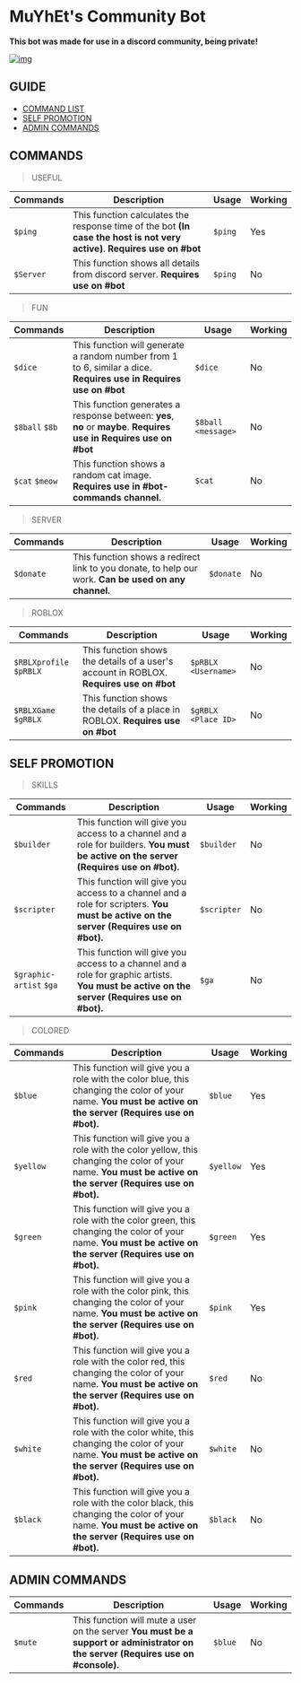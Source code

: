 # MuYhEt's Community Bot
**This bot was made for use in a discord community, being private!**

[![img][img]](https://discord.gg/Tn9dbKT)

## GUIDE
- [COMMAND LIST](#commands)
- [SELF PROMOTION](#self-promotion)
- [ADMIN COMMANDS](#admin-commands)

## COMMANDS
> USEFUL

Commands | Description | Usage | Working
---------|-------------|-------|---------
`$ping` | This function calculates the response time of the bot **(In case the host is not very active)**. **Requires use on #bot** | `$ping`| Yes
`$Server` | This function shows all details from discord server. **Requires use on #bot** | `$ping`| No

>FUN

Commands | Description | Usage | Working
---------|-------------|-------|---------
`$dice` | This function will generate a random number from 1 to 6, similar a dice. **Requires use in Requires use on #bot** | `$dice` | No
`$8ball` `$8b` | This function generates a response between: **yes**, **no** or **maybe**. **Requires use in Requires use on #bot** | `$8ball <message>` | No
`$cat` `$meow` | This function shows a random cat image. **Requires use in #bot-commands channel.** | `$cat` | No

>SERVER

Commands | Description | Usage | Working
---------|-------------|-------|---------
`$donate` | This function shows a redirect link to you donate, to help our work. **Can be used on any channel.** | `$donate` | No

>ROBLOX

Commands | Description | Usage | Working
---------|-------------|-------|---------
`$RBLXprofile` `$pRBLX` | This function shows the details of a user's account in ROBLOX. **Requires use on #bot** | `$pRBLX <Username>` | No
`$RBLXGame` `$gRBLX` | This function shows the details of a place in ROBLOX. **Requires use on #bot** | `$gRBLX <Place ID>` | No




## SELF PROMOTION
> SKILLS

Commands | Description | Usage | Working
---------|-------------|-------|---------
`$builder` | This function will give you access to a channel and a role for builders. **You must be active on the server (Requires use on #bot).** | `$builder` | No
`$scripter` | This function will give you access to a channel and a role for scripters. **You must be active on the server (Requires use on #bot).** | `$scripter` | No
`$graphic-artist` `$ga` | This function will give you access to a channel and a role for graphic artists. **You must be active on the server (Requires use on #bot).** | `$ga` | No

>COLORED

Commands | Description | Usage | Working
---------|-------------|-------|---------
`$blue` | This function will give you a role with the color blue, this changing the color of your name. **You must be active on the server (Requires use on #bot).** | `$blue` | Yes
`$yellow` | This function will give you a role with the color yellow, this changing the color of your name. **You must be active on the server (Requires use on #bot).** | `$yellow` | Yes
`$green` | This function will give you a role with the color green, this changing the color of your name. **You must be active on the server (Requires use on #bot).** | `$green` | Yes
`$pink` | This function will give you a role with the color pink, this changing the color of your name. **You must be active on the server (Requires use on #bot).** | `$pink` | Yes
`$red` | This function will give you a role with the color red, this changing the color of your name. **You must be active on the server (Requires use on #bot).** | `$red` | No
`$white` | This function will give you a role with the color white, this changing the color of your name. **You must be active on the server (Requires use on #bot).** | `$white` | No
`$black` | This function will give you a role with the color black, this changing the color of your name. **You must be active on the server (Requires use on #bot).** | `$black` | No


## ADMIN COMMANDS
Commands | Description | Usage | Working
---------|-------------|-------|---------
`$mute`| This function will mute a user on the server **You must be a support or administrator on the server (Requires use on #console).** | `$blue` | No



[img]: https://cdn.discordapp.com/attachments/359090812723658783/376457929097740289/Join_Discord.png
